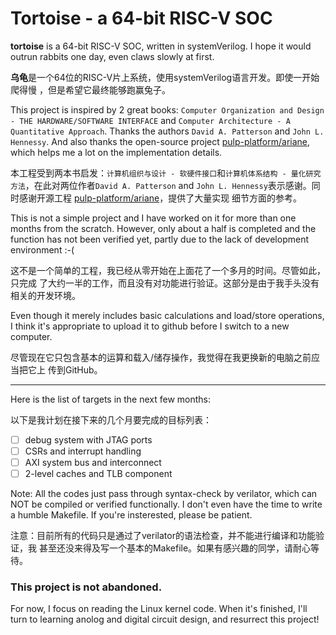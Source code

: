 # Tortoise - a 64-bit RISC-V SOC
**tortoise** is a 64-bit RISC-V SOC, written in systemVerilog. I hope it would
outrun rabbits one day, even claws slowly at first.
 
**乌龟**是一个64位的RISC-V片上系统，使用systemVerilog语言开发。即使一开始爬得慢
，但是希望它最终能够跑赢兔子。

This project is inspired by 2 great books: `Computer Organization and Design -
THE HARDWARE/SOFTWARE INTERFACE` and `Computer Architecture - A Quantitative
Approach`. Thanks the authors `David A. Patterson` and `John L. Hennessy`. And
also thanks the open-source project
[pulp-platform/ariane](https://github.com/pulp-platform/ariane), which helps me
a lot on the implementation details.

本工程受到两本书启发：`计算机组织与设计 - 软硬件接口`和`计算机体系结构 -
量化研究方法`，在此对两位作者`David A. Patterson` and `John L.
Hennessy`表示感谢。同时感谢开源工程
[pulp-platform/ariane](https://github.com/pulp-platform/ariane)，提供了大量实现
细节方面的参考。

This is not a simple project and I have worked on it for more than one months
from the scratch. However, only about a half is completed and the function has
not been verified yet, partly due to the lack of development environment :-(

这不是一个简单的工程，我已经从零开始在上面花了一个多月的时间。尽管如此，只完成
了大约一半的工作，而且没有对功能进行验证。这部分是由于我手头没有相关的开发环境。

Even though it merely includes basic calculations and load/store operations, I
think it's appropriate to upload it to github before I switch to a new computer.

尽管现在它只包含基本的运算和载入/储存操作，我觉得在我更换新的电脑之前应当把它上
传到GitHub。

---

Here is the list of targets in the next few months:

以下是我计划在接下来的几个月要完成的目标列表：

- [ ] debug system with JTAG ports
- [ ] CSRs and interrupt handling
- [ ] AXI system bus and interconnect
- [ ] 2-level caches and TLB component

Note: All the codes just pass through syntax-check by verilator, which can NOT
be compiled or verified functionally. I don't even have the time to write a
humble Makefile. If you're insterested, please be patient.

注意：目前所有的代码只是通过了verilator的语法检查，并不能进行编译和功能验证，我
甚至还没来得及写一个基本的Makefile。如果有感兴趣的同学，请耐心等待。

### This project is not abandoned.

For now, I focus on reading the Linux kernel code. When it's finished, I'll turn to
learning anolog and digital circuit design, and resurrect this project!
